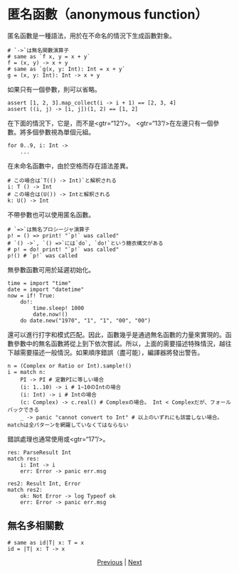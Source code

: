 # 匿名函數（anonymous function）

匿名函數是一種語法，用於在不命名的情況下生成函數對象。


```erg
# `->`は無名関數演算子
# same as `f x, y = x + y`
f = (x, y) -> x + y
# same as `g(x, y: Int): Int = x + y`
g = (x, y: Int): Int -> x + y
```

如果只有一個參數，則可以省略。


```erg
assert [1, 2, 3].map_collect(i -> i + 1) == [2, 3, 4]
assert ((i, j) -> [i, j])(1, 2) == [1, 2]
```

在下面的情況下，它是，而不是<gtr=“12”/>。 <gtr=“13”/>在左邊只有一個參數。將多個參數視為單個元組。


```erg
for 0..9, i: Int ->
    ...
```

在未命名函數中，由於空格而存在語法差異。


```erg
# この場合は`T(() -> Int)`と解釈される
i: T () -> Int
# この場合は(U()) -> Intと解釈される
k: U() -> Int
```

不帶參數也可以使用匿名函數。


```erg
# `=>`は無名プロシージャ演算子
p! = () => print! "`p!` was called"
# `() ->`, `() =>`には`do`, `do!`という糖衣構文がある
# p! = do! print! "`p!` was called"
p!() # `p!` was called
```

無參數函數可用於延遲初始化。


```erg
time = import "time"
date = import "datetime"
now = if! True:
    do!:
        time.sleep! 1000
        date.now!()
    do date.new("1970", "1", "1", "00", "00")
```

還可以進行打字和模式匹配。因此，函數幾乎是通過無名函數的力量來實現的。函數參數中的無名函數將從上到下依次嘗試。所以，上面的需要描述特殊情況，越往下越需要描述一般情況。如果順序錯誤（盡可能），編譯器將發出警告。


```erg
n = (Complex or Ratio or Int).sample!()
i = match n:
    PI -> PI # 定數PIに等しい場合
    (i: 1..10) -> i # 1~10のIntの場合
    (i: Int) -> i # Intの場合
    (c: Complex) -> c.real() # Complexの場合。 Int < Complexだが、フォールバックできる
    _ -> panic "cannot convert to Int" # 以上のいずれにも該當しない場合。 matchは全パターンを網羅していなくてはならない
```

錯誤處理也通常使用或<gtr=“17”/>。


```erg
res: ParseResult Int
match res:
    i: Int -> i
    err: Error -> panic err.msg

res2: Result Int, Error
match res2:
    ok: Not Error -> log Typeof ok
    err: Error -> panic err.msg
```

## 無名多相關數


```erg
# same as id|T| x: T = x
id = |T| x: T -> x
```

<p align='center'>
    <a href='./20_naming_rule.md'>Previous</a> | <a href='./22_subroutine.md'>Next</a>
</p>